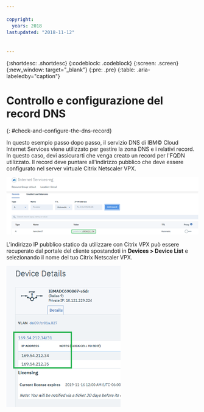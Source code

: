 ```yaml
---

copyright:
  years: 2018
lastupdated: "2018-11-12"


---
```


{:shortdesc: .shortdesc}
{:codeblock: .codeblock}
{:screen: .screen}
{:new_window: target="_blank"}
{:pre: .pre}
{:table: .aria-labeledby="caption"}

# Controllo e configurazione del record DNS
{: #check-and-configure-the-dns-record}

In questo esempio passo dopo passo, il servizio DNS di IBM© Cloud Internet Services viene utilizzato per gestire la zona DNS e i relativi record. In questo caso, devi assicurarti che venga creato un record per l'FQDN utilizzato. Il record deve puntare all'indirizzo pubblico che deve essere configurato nel server virtuale Citrix Netscaler VPX.

<img src="images/12-add-record.png" alt="immagine" style="width: 700px;"/>

L'indirizzo IP pubblico statico da utilizzare con Citrix VPX può essere recuperato dal portale del cliente spostandoti in **Devices > Device List** e selezionando il nome del tuo Citrix Netscaler VPX.

<img src="images/13-check-ip.png" alt="immagine" style="width: 300px;"/>
